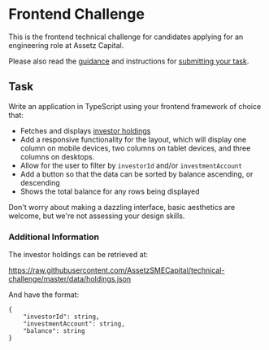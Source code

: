 # Frontend Challenge

This is the frontend technical challenge for candidates applying for an engineering role at Assetz Capital.

Please also read the [guidance](../#guidance) and instructions for [submitting your task](../#submitting-your-task).


## Task

Write an application in TypeScript using your frontend framework of choice that:
* Fetches and displays [investor holdings](https://raw.githubusercontent.com/AssetzSMECapital/technical-challenge/master/data/holdings.json)
* Add a responsive functionality for the layout, which will display one column on mobile
  devices, two columns on tablet devices, and three columns on desktops.
* Allow for the user to filter by `investorId` and/or `investmentAccount`
* Add a button so that the data can be sorted by balance ascending, or descending
* Shows the total balance for any rows being displayed

Don't worry about making a dazzling interface, basic aesthetics are welcome, but we're not assessing your design skills.


### Additional Information

The investor holdings can be retrieved at:

https://raw.githubusercontent.com/AssetzSMECapital/technical-challenge/master/data/holdings.json

And have the format:
```
{
    "investorId": string,
    "investmentAccount": string,
    "balance": string
}
```
